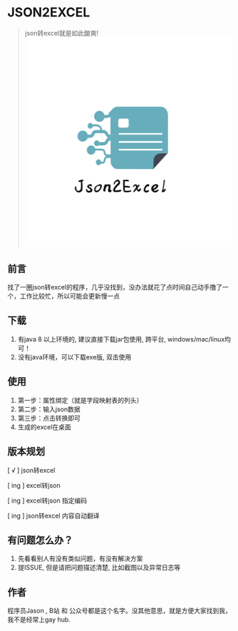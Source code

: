 # JSON2EXCEL
> json转excel就是如此酸爽!
![logo](https://github.com/LovebuildJ/Json2Excel/blob/main/banner.png)
## 前言
找了一圈json转excel的程序，几乎没找到，没办法就花了点时间自己动手撸了一个，工作比较忙，所以可能会更新慢一点


## 下载
1. 有java 8 以上环境的, 建议直接下载jar包使用, 跨平台, windows/mac/linux均可！
2. 没有java环境，可以下载exe版, 双击使用

## 使用
1. 第一步：属性绑定（就是字段映射表的列头）
2. 第二步：输入json数据
3. 第三步：点击转换即可
4. 生成的excel在桌面

## 版本规划
[ √ ] json转excel

[ ing ] excel转json 

[ ing ] excel转json 指定编码

[ ing ] json转excel 内容自动翻译

## 有问题怎么办？
1. 先看看别人有没有类似问题，有没有解决方案
2. 提ISSUE, 但是请把问题描述清楚, 比如截图以及异常日志等

## 作者
程序员Jason , B站 和 公众号都是这个名字。没其他意思，就是方便大家找到我，我不是经常上gay hub.
